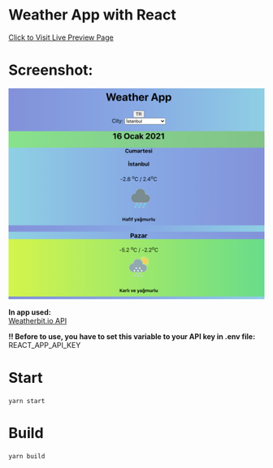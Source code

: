 # Weather App with React

[Click to Visit Live Preview Page](https://fyilmazf-weather-app.netlify.app/)  

# Screenshot:  
<img src="img/screenshot.png">

**In app used:**  
[Weatherbit.io API](https://www.weatherbit.io/) 

**!! Before to use, you have to set this variable to your API key in .env file:**  
REACT_APP_API_KEY

# Start
```yarn start```

# Build

```yarn build```

